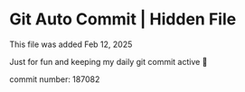 # Git Auto Commit | Hidden File

This file was added Feb 12, 2025

Just for fun and keeping my daily git commit active 🤪

commit number: 187082
